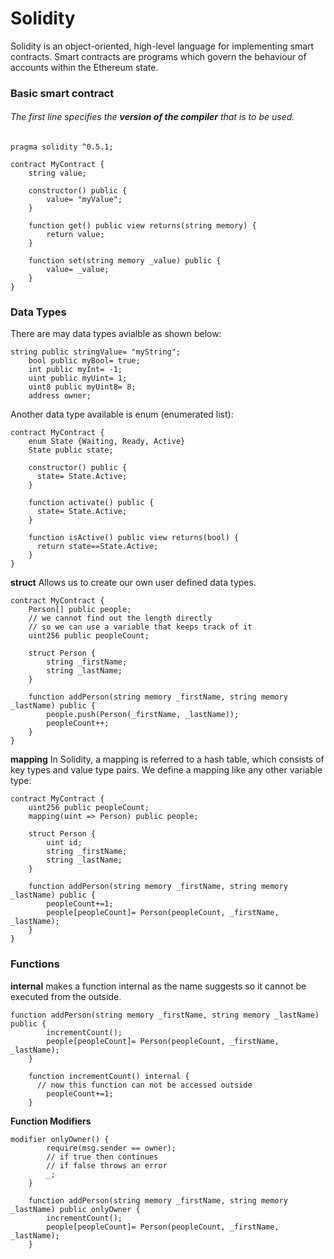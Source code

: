 # Solidity

Solidity is an object-oriented, high-level language for implementing smart contracts. Smart contracts are programs which govern the behaviour of accounts within the Ethereum state.

### Basic smart contract<br>

###### The first line specifies the **version of the compiler** that is to be used.

```
pragma solidity ^0.5.1;

contract MyContract {
    string value;

    constructor() public {
        value= "myValue";
    }

    function get() public view returns(string memory) {
        return value;
    }

    function set(string memory _value) public {
        value= _value;
    }
}
```

### Data Types

There are may data types avialble as shown below:

```
string public stringValue= "myString";
    bool public myBool= true;
    int public myInt= -1;
    uint public myUint= 1;
    uint8 public myUint8= 8;
    address owner;
```

Another data type available is enum (enumerated list):

```
contract MyContract {
    enum State {Waiting, Ready, Active}
    State public state;

    constructor() public {
      state= State.Active;
    }

    function activate() public {
      state= State.Active;
    }

    function isActive() public view returns(bool) {
      return state==State.Active;
    }
}
```

**struct** Allows us to create our own user defined data types.

```
contract MyContract {
    Person[] public people;
    // we cannot find out the length directly
    // so we can use a variable that keeps track of it
    uint256 public peopleCount;

    struct Person {
        string _firstName;
        string _lastName;
    }

    function addPerson(string memory _firstName, string memory _lastName) public {
        people.push(Person(_firstName, _lastName));
        peopleCount++;
    }
}
```

**mapping** In Solidity, a mapping is referred to a hash table, which consists of key types and value type pairs. We define a mapping like any other variable type:

```
contract MyContract {
    uint256 public peopleCount;
    mapping(uint => Person) public people;

    struct Person {
        uint id;
        string _firstName;
        string _lastName;
    }

    function addPerson(string memory _firstName, string memory _lastName) public {
        peopleCount+=1;
        people[peopleCount]= Person(peopleCount, _firstName, _lastName);
    }
}
```

### Functions

**internal** makes a function internal as the name suggests so it cannot be executed from the outside.

```
function addPerson(string memory _firstName, string memory _lastName) public {
        incrementCount();
        people[peopleCount]= Person(peopleCount, _firstName, _lastName);
    }

    function incrementCount() internal {
      // now this function can not be accessed outside
        peopleCount+=1;
    }
```

**Function Modifiers**

```
modifier onlyOwner() {
        require(msg.sender == owner);
        // if true then continues
        // if false throws an error
        _;
    }

    function addPerson(string memory _firstName, string memory _lastName) public onlyOwner {
        incrementCount();
        people[peopleCount]= Person(peopleCount, _firstName, _lastName);
    }
```
